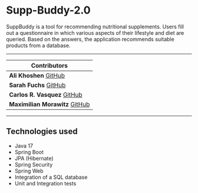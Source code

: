 # Supp-Buddy-2.0

SuppBuddy is a tool for recommending nutritional supplements. Users fill out a questionnaire in which various aspects of their lifestyle and diet are queried. Based on the answers, the application recommends suitable products from a database.

---
| **Contributors**                                                 |
|------------------------------------------------------------------|
| **Ali Khoshen** [GitHub](https://github.com/alikoshen)           |
| **Sarah Fuchs** [GitHub](https://github.com/sarah-fuchs)         |
| **Carlos R. Vasquez** [GitHub](https://github.com/carlos)        |
| **Maximilian Morawitz** [GitHub](https://github.com/mamoraw)     |
---
## Technologies used

- Java 17
- Spring Boot
- JPA (Hibernate)
- Spring Security
- Spring Web
- Integration of a SQL database
- Unit and Integration tests
